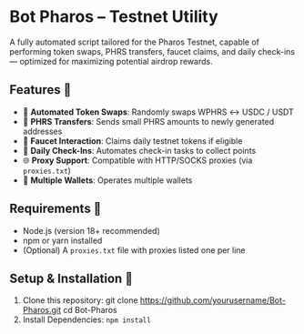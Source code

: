 # Bot Pharos – Testnet Utility

A fully automated script tailored for the Pharos Testnet, capable of performing token swaps, PHRS transfers, faucet claims, and daily check-ins — optimized for maximizing potential airdrop rewards.

## Features 🌟

- 🔁 **Automated Token Swaps**: Randomly swaps WPHRS ↔ USDC / USDT
- 💸 **PHRS Transfers**: Sends small PHRS amounts to newly generated addresses
- 🚰 **Faucet Interaction**: Claims daily testnet tokens if eligible
- 📆 **Daily Check-Ins**: Automates check-in tasks to collect points
- 🌐 **Proxy Support**: Compatible with HTTP/SOCKS proxies (via `proxies.txt`)
- 🧠 **Multiple Wallets**: Operates multiple wallets

## Requirements 🧩

- Node.js (version 18+ recommended)
- npm or yarn installed
- (Optional) A `proxies.txt` file with proxies listed one per line

## Setup & Installation 🔧

1. Clone this repository:
   git clone https://github.com/yourusername/Bot-Pharos.git
   cd Bot-Pharos
2. Install Dependencies:
   `npm install`
